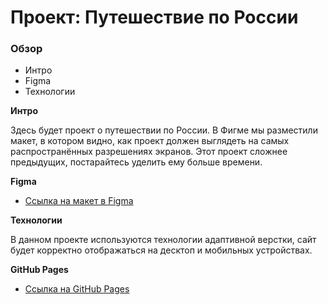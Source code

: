 # Проект: Путешествие по России

### Обзор
* Интро
* Figma
* Технологии

**Интро**

Здесь будет проект о путешествии по России.
В Фигме мы разместили макет, в котором видно, как проект должен выглядеть на самых распространённых разрешениях экранов.
Этот проект сложнее предыдущих, постарайтесь уделить ему больше времени.

**Figma**

* [Ссылка на макет в Figma](https://www.figma.com/file/5S2WSbEFL6awjVWJ0NWL8Q/Sprint-3_-Russia-_-desktop-mobile?node-id=28503%3A0)

**Технологии**

В данном проекте используются технологии адаптивной верстки, сайт будет корректно отображаться на десктоп и мобильных устройствах.

**GitHub Pages**

* [Ссылка на GitHub Pages](https://demiz99.github.io/russian-travel/)
